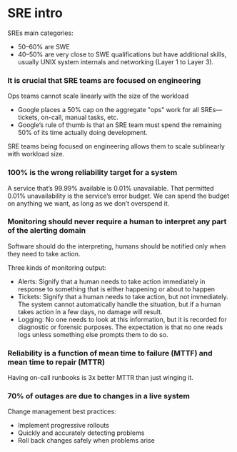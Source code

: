 # SRE intro

SREs main categories:

- 50–60% are SWE
- 40–50% are very close to SWE qualifications but have additional skills, usually UNIX system internals and networking (Layer 1 to Layer 3).

### It is crucial that SRE teams are focused on engineering

Ops teams cannot scale linearly with the size of the workload 

- Google places a 50% cap on the aggregate "ops" work for all SREs—tickets, on-call, manual tasks, etc. 
- Google’s rule of thumb is that an SRE team must spend the remaining 50% of its time actually doing development.

SRE teams being focused on engineering allows them to scale sublinearly with workload size.

### 100% is the wrong reliability target for a system

A service that’s 99.99% available is 0.01% unavailable. That permitted 0.01% unavailability is the service’s error budget. We can spend the budget on anything we want, as long as we don’t overspend it.

### Monitoring should never require a human to interpret any part of the alerting domain

Software should do the interpreting, humans should be notified only when they need to take action.

Three kinds of monitoring output:

- Alerts: Signify that a human needs to take action immediately in response to something that is either happening or about to happen
- Tickets: Signify that a human needs to take action, but not immediately. The system cannot automatically handle the situation, but if a human takes action in a few days, no damage will result.
- Logging: No one needs to look at this information, but it is recorded for diagnostic or forensic purposes. The expectation is that no one reads logs unless something else prompts them to do so.

### Reliability is a function of mean time to failure (MTTF) and mean time to repair (MTTR)

Having on-call runbooks is 3x better MTTR than just winging it.

### 70% of outages are due to changes in a live system

Change management best practices:

- Implement progressive rollouts
- Quickly and accurately detecting problems
- Roll back changes safely when problems arise